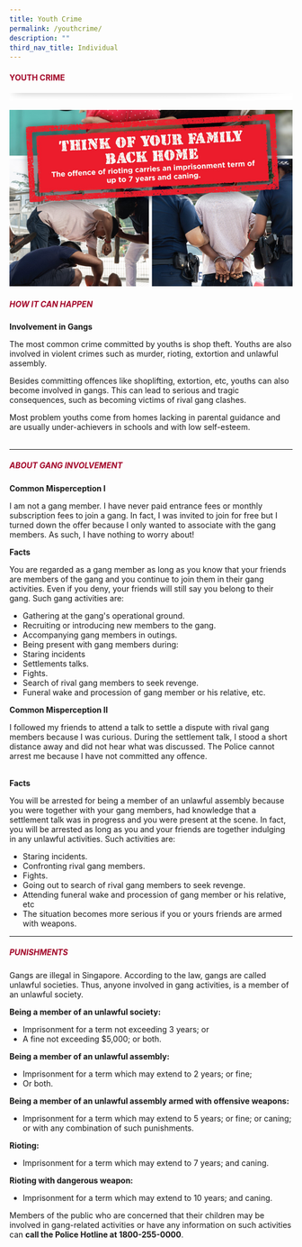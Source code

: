 ```yaml
---
title: Youth Crime
permalink: /youthcrime/
description: ""
third_nav_title: Individual
---
```

#### <font style="color:#a20427;">YOUTH CRIME</font>

![](/images/About/header-border.png)

![](/images/Crime/youthcrime2.jpg)

##### <font style="color:#a20427;">HOW IT CAN HAPPEN</font>

**Involvement in Gangs**

The most common crime committed by youths is shop theft. Youths are also involved in violent crimes such as murder, rioting, extortion and unlawful assembly.

Besides committing offences like shoplifting, extortion, etc, youths can also become involved in gangs. This can lead to serious and tragic consequences, such as becoming victims of rival gang clashes.

Most problem youths come from homes lacking in parental guidance and are usually under-achievers in schools and with low self-esteem.<br><br>

<hr>

##### <font style="color:#a20427;">ABOUT GANG INVOLVEMENT</font>

**Common Misperception I**

I am not a gang member. I have never paid entrance fees or monthly subscription fees to join a gang. In fact, I was invited to join for free but I turned down the offer because I only wanted to associate with the gang members. As such, I have nothing to worry about!

**Facts**

You are regarded as a gang member as long as you know that your friends are members of the gang and you continue to join them in their gang activities. Even if you deny, your friends will still say you belong to their gang. Such gang activities are:

* Gathering at the gang's operational ground.
* Recruiting or introducing new members to the gang.
* Accompanying gang members in outings.
* Being present with gang members during:
* Staring incidents
* Settlements talks.
* Fights.
* Search of rival gang members to seek revenge.
* Funeral wake and procession of gang member or his relative, etc.
 

**Common Misperception II**

I followed my friends to attend a talk to settle a dispute with rival gang members because I was curious. During the settlement talk, I stood a short distance away and did not hear what was discussed. The Police cannot arrest me because I have not committed any offence.<br><br>

**Facts**

You will be arrested for being a member of an unlawful assembly because you were together with your gang members, had knowledge that a settlement talk was in progress and you were present at the scene. In fact, you will be arrested as long as you and your friends are together indulging in any unlawful activities. Such activities are:

* Staring incidents.
* Confronting rival gang members.
* Fights.
* Going out to search of rival gang members to seek revenge.
* Attending funeral wake and procession of gang member or his relative, etc
* The situation becomes more serious if you or yours friends are armed with weapons.

<hr>

##### <font style="color:#a20427;">PUNISHMENTS</font>

Gangs are illegal in Singapore. According to the law, gangs are called unlawful societies. Thus, anyone involved in gang activities, is a member of an unlawful society.

**Being a member of an unlawful society:**

*   Imprisonment for a term not exceeding 3 years; or
*   A fine not exceeding $5,000; or both.

**Being a member of an unlawful assembly:**

*   Imprisonment for a term which may extend to 2 years; or fine;
*   Or both.

**Being a member of an unlawful assembly armed with offensive weapons:**

*   Imprisonment for a term which may extend to 5 years; or fine; or caning; or with any combination of such punishments.

**Rioting:**

*   Imprisonment for a term which may extend to 7 years; and caning.

**Rioting with dangerous weapon:**

*   Imprisonment for a term which may extend to 10 years; and caning.

Members of the public who are concerned that their children may be involved in gang-related activities or have any information on such activities can&nbsp;**call the Police Hotline at 1800-255-0000**.
